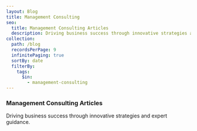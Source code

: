 ```yaml
---
layout: Blog
title: Management Consulting
seo:
  title: Management Consulting Articles
  description: Driving business success through innovative strategies and expert guidance.
collection:
  path: /blog
  recordsPerPage: 9
  infinitePaging: true
  sortBy: date
  filterBy:
    tags:
      $in:
        - management-consulting
---
```


### Management Consulting Articles

Driving business success through innovative strategies and expert guidance.
